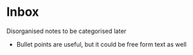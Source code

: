 # Inbox

Disorganised notes to be categorised later

- Bullet points are useful, but it could be free form text as well
